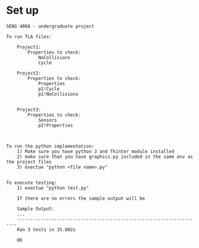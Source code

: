 # Set up
    SENG 480A - undergraduate project
	
	To run TLA files:

		Project1:
			Properties to check:
				NoCollisions
				Cycle

		Project2:
			Properties to check:
				Properties
				p1!Cycle
				p1!NoCollisions


		Project3:
			Properties to check:
				Sensors
				p2!Properties
				


	To run the python implementation:
		1) Make sure you have python 3 and Tkinter module installed
		2) make sure that you have graphics.py included in the same env as the project files
		3) exectue "python <file name>.py"


	To execute testing:
		1) exectue "python test.py"

		If there are no errors the sample output will be 
		
		Sample Output:
		...
		----------------------------------------------------------------------
		Ran 3 tests in 35.002s

		OK
		
		
